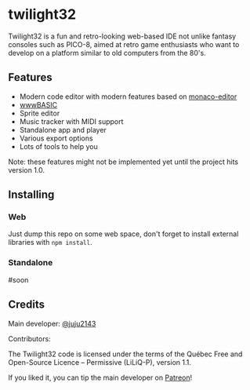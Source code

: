 # twilight32

Twilight32 is a fun and retro-looking web-based IDE not unlike fantasy consoles such as PICO-8, aimed at retro game enthusiasts who want to develop on a platform similar to old computers from the 80's.

## Features

- Modern code editor with modern features based on [monaco-editor](https://microsoft.github.io/monaco-editor/)
- [wwwBASIC](https://github.com/google/wwwbasic)
- Sprite editor
- Music tracker with MIDI support
- Standalone app and player
- Various export options
- Lots of tools to help you

Note: these features might not be implemented yet until the project hits version 1.0.

## Installing

### Web

Just dump this repo on some web space, don't forget to install external libraries with `npm install`.

### Standalone

#soon

## Credits

Main developer: [@juju2143](https://github.com/juju2143)

Contributors:

The Twilight32 code is licensed under the terms of the Québec Free and Open-Source Licence – Permissive (LiLiQ-P), version 1.1.

If you liked it, you can tip the main developer on [Patreon](https://patreon.com/juju2143)!